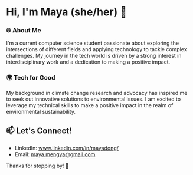 # Hi, I'm Maya (she/her) 👋

### 🌐 About Me
I'm a current computer science student passionate about exploring the intersections of different fields and applying technology to tackle complex challenges. My journey in the tech world is driven by a strong interest in interdisciplinary work and a dedication to making a positive impact.

### 🌍 Tech for Good
My background in climate change research and advocacy has inspired me to seek out innovative solutions to environmental issues. I am excited to leverage my technical skills to make a positive impact in the realm of environmental sustainability.

## 📫 Let's Connect!
- LinkedIn: www.linkedin.com/in/mayadong/
- Email: maya.mengya@gmail.com

Thanks for stopping by! 🚀

<!--
**mayamengya/mayamengya** is a ✨ _special_ ✨ repository because its `README.md` (this file) appears on your GitHub profile.

Here are some ideas to get you started:

- 🔭 I’m currently working on ...
- 🌱 I’m currently learning ...
- 👯 I’m looking to collaborate on ...
- 🤔 I’m looking for help with ...
- 💬 Ask me about ...
- 📫 How to reach me: ...
- 😄 Pronouns: ...
- ⚡ Fun fact: ...
-->
